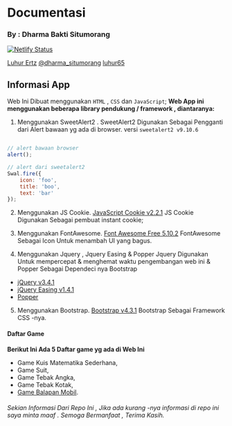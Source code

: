 # Documentasi
### By : Dharma Bakti Situmorang 

[![Netlify Status](https://api.netlify.com/api/v1/badges/f7016492-78c9-4a11-9c9c-06fa2533951b/deploy-status)](https://app.netlify.com/sites/games-on/deploys)

[Luhur Ertz](https://www.facebook.com/Adiknya.situmorang)
[@dharma_situmorang](https://www.instagram.com/dharma_situmorang)
[luhur65](https://github.com/luhur65)

## Informasi App
Web Ini Dibuat menggunakan `HTML` , `CSS` dan `JavaScript`; 
**Web App ini menggunakan beberapa library pendukung / framework , diantaranya:**

1. Menggunakan SweetAlert2 .
SweetAlert2 Digunakan Sebagai Pengganti dari Alert bawaan yg ada di browser.
versi `sweetalert2 v9.10.6`

```js 

// alert bawaan browser
alert(); 

// alert dari sweetalert2
Swal.fire({
    icon: 'foo',
    title: 'boo',
    text: 'bar'
});

```
2. Menggunakan JS Cookie.
[JavaScript Cookie v2.2.1](https://github.com/js-cookie/js-cookie)
JS Cookie Digunakan Sebagai pembuat instant cookie;

1. Menggunakan FontAwesome.
[Font Awesome Free 5.10.2](https://fontawesome.com)
FontAwesome Sebagai Icon Untuk menambah UI yang bagus.

1. Menggunakan Jquery , Jquery Easing & Popper
Jquery Digunakan Untuk mempercepat & menghemat waktu pengembangan web ini &
Popper Sebagai Dependeci nya Bootstrap
* [jQuery v3.4.1 ](https://jquery.org/)
* [jQuery Easing v1.4.1](http://gsgd.co.uk/sandbox/jquery/easing/)
* [Popper](http://opensource.org/licenses/MIT)

5. Menggunakan Bootstrap.
[Bootstrap v4.3.1](https://getbootstrap.com/)
Bootstrap Sebagai Framework CSS -nya.

#### Daftar Game
**Berikut Ini Ada 5 Daftar game yg ada di Web Ini**
* Game Kuis Matematika Sederhana,
* Game Suit,
* Game Tebak Angka,
* Game Tebak Kotak,
* [Game Balapan Mobil](https://).

###### Sekian Informasi Dari Repo Ini , Jika ada kurang -nya informasi di repo ini saya minta maaf . Semoga Bermanfaat , Terima Kasih. 